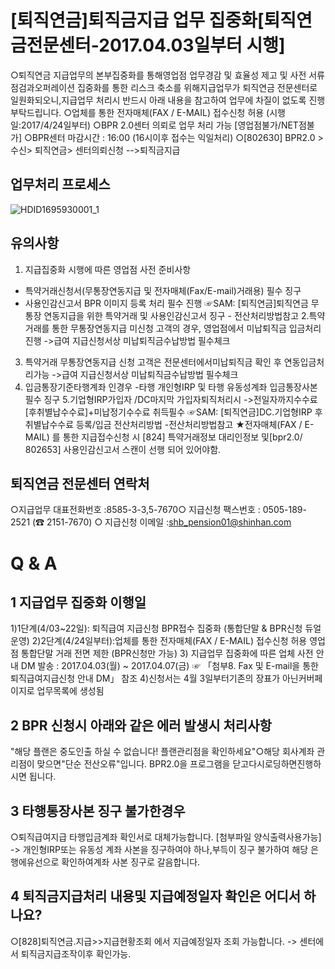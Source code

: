 # [퇴직연금]퇴직금지급 업무 집중화[퇴직연금전문센터-2017.04.03일부터 시행]
○퇴직연금 지급업무의 본부집중화를 통해영업점 업무경감 및 효율성 제고 및 사전 서류점검과오퍼레이션 집중화를 통한 리스크 축소를 위해지급업무가 퇴직연금 전문센터로 일원화되오니,지급업무 처리시 반드시 아래
내용을 참고하여 업무에 차질이 없도록 진행 부탁드립니다.
○업체를 통한 전자매체(FAX / E-MAIL) 접수신청 허용
(시행일:2017/4/24일부터)
○BPR 2.0센터 의뢰로 업무 처리 가능
[영업점불가/NET점불가]
○BPR센터 마감시간 : 16:00 (16시이후 접수는 익일처리)
○[802630] BPR2.0 >수신> 퇴직연금> 센터의뢰신청 -->퇴직금지급
## 업무처리 프로세스

![HDID1695930001_1](HDID1695930001_1.jpg)

## 유의사항
1. 지급집중화 시행에 따른 영업점 사전 준비사항
- 특약거래신청서(무통장연동지급 및 전자매체(Fax/E-mail)거래용) 필수 징구
- 사용인감신고서 BPR 이미지 등록 처리 필수 진행
☞SAM: [퇴직연금]퇴직연금 무통장 연동지급을 위한 특약거래 및 사용인감신고서 징구 - 전산처리방법참고
2.특약거래를 통한 무통장연동지급 미신청 고객의 경우, 영업점에서 미납퇴직금 입금처리 진행
->급여 지급신청서상 미납퇴직금수납방법 필수체크
3. 특약거래 무통장연동지급 신청 고객은 전문센터에서미납퇴직금 확인 후 연동입금처리가능
->급여 지급신청서상 미납퇴직금수납방법 필수체크
4. 입금통장기준타행계좌 인경우
-타행 개인형IRP 및 타행 유동성계좌
입금통장사본 필수 징구
5.기업형IRP가입자 /DC마지막 가입자퇴직처리시
->전일자까지수수료[후취별납수수료]+미납정기수수료 취득필수
☞SAM: [퇴직연금]DC.기업형IRP 후취별납수수료 등록/입금 전산처리방법 -전산처리방법참고
★전자매체(FAX / E-MAIL) 를 통한 지급접수신청 시
[824] 특약거래정보 대리인정보 및[bpr2.0/ 802653] 사용인감신고서 스캔이 선행 되어 있어야함.
## 퇴직연금 전문센터 연락처
○지급업무 대표전화번호 :8585-3-3,5-7670○ 지급신청 팩스번호 : 0505-189-2521 (☎ 2151-7670)
○ 지급신청 이메일 :shb_pension01@shinhan.com
# Q & A
## 1 지급업무 집중화 이행일
1)1단계(4/03~22일): 퇴직급여 지급신청 BPR접수 집중화 (통합단말 & BPR신청 듀얼운영)
2)2단계(4/24일부터):업체를 통한 전자매체(FAX / E-MAIL) 접수신청 허용
영업점 통합단말 거래 전면 제한 (BPR신청만 가능)
3) 지급업무 집중화에 따른 업체 사전 안내 DM 발송 : 2017.04.03(월) ~ 2017.04.07(금)
☞ 「첨부8. Fax 및 E-mail을 통한 퇴직급여지급신청 안내 DM」 참조
4)신청서는 4월 3일부터기존의 장표가 아닌커버페이지로 업무목록에 생성됨
## 2 BPR 신청시 아래와 같은 에러 발생시 처리사항
"해당 플랜은 중도인출 하실 수 없습니다! 플랜관리점을 확인하세요"○해당 회사계좌 관리점이 맞으면"단순 전산오류"입니다.
BPR2.0을 프로그램을 닫고다시로딩하면진행하시면 됩니다.
## 3 타행통장사본 징구 불가한경우
○퇴직급여지급 타행입금계좌 확인서로 대체가능합니다. [첨부파일 양식출력사용가능]
-> 개인형IRP또는 유동성 계좌 사본을 징구하여야 하나,부득이 징구 불가하여 해당 은행에유선으로 확인하여계좌 사본 징구로 갈음합니다.
## 4 퇴직금지급처리 내용및 지급예정일자 확인은 어디서 하나요?
○[828]퇴직연금.지급>>지급현황조회 에서 지급예정일자 조회 가능합니다.
-> 센터에서 퇴직금지급조작이후 확인가능.
